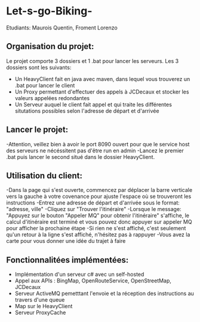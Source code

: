 # Let-s-go-Biking-
Etudiants: Maurois Quentin, Froment Lorenzo

## Organisation du projet:
Le projet comporte 3 dossiers et 1 .bat pour lancer les serveurs.
Les 3 dossiers sont les suivants:
  - Un HeavyClient fait en java avec maven, dans lequel vous trouverez un .bat pour lancer le client
  - Un Proxy permettant d'effectuer des appels à JCDecaux et stocker les valeurs appelées redondantes
  - Un Serveur auquel le client fait appel et qui traite les différentes situtations possibles selon l'adresse de départ et d'arrivée

## Lancer le projet:
-Attention, veillez bien à avoir le port 8090 ouvert pour que le service host des serveurs ne nécéssitent pas d'être run en admin
-Lancez le premier .bat puis lancer le second situé dans le dossier HeavyClient.

## Utilisation du client:
-Dans la page qui s'est ouverte, commencez par déplacer la barre verticale vers la gauche à votre covenance pour ajuste l'espace où se trouveront les instructions
-Entrez une adresse de départ et d'arrivée sous le format: "adresse, ville"
-Cliquez sur "Trouver l'itinéraire"
-Lorsque le message: "Appuyez sur le bouton "Appeler MQ" pour obtenir l'itinéraire" s'affiche, le calcul d'itinéraire est terminé et vous pouvez donc appuyer sur appeler MQ pour afficher la prochaine étape
-Si rien ne s'est affiché, c'est seulement qu'un retour à la ligne s'est affiché, n'hésitez pas à rappuyer
-Vous avez la carte pour vous donner une idée du trajet à faire


## Fonctionnalitées implémentées:

- Implémentation d'un serveur c# avec un self-hosted
- Appel aux APIs : BingMap, OpenRouteService, OpenStreetMap, JCDecaux
- Serveur ActiveMQ pemetttant l'envoie et la réception des instructions au travers d'une queue
- Map sur le HeavyClient
- Serveur ProxyCache
